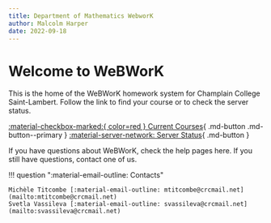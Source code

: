```yaml
---
title: Department of Mathematics WebworK
author: Malcolm Harper
date: 2022-09-18
---
```

 
# Welcome to WeBWorK

This is the home of the WeBWorK homework system for Champlain College Saint-Lambert.
Follow the link to find your course or to check the server status.

[:material-checkbox-marked:{ color=red } Current Courses](https://webwork.champlainww.ca/webwork2/){ .md-button  .md-button--primary }
[:material-server-network: Server Status](https://stats.uptimerobot.com/nz5WEi1w3){ .md-button }

If you have questions about WeBWorK, check the help pages here.
If you still have questions, contact one of us.

!!! question ":material-email-outline: Contacts"

    Michèle Titcombe [:material-email-outline: mtitcombe@crcmail.net](mailto:mtitcombe@crcmail.net)  
    Svetla Vassileva [:material-email-outline: svassileva@crcmail.net](mailto:svassileva@crcmail.net)
